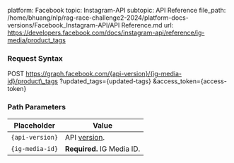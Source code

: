 platform: Facebook
topic: Instagram-API
subtopic: API Reference
file_path: /home/bhuang/nlp/rag-race-challenge2-2024/platform-docs-versions/Facebook_Instagram-API/API Reference.md
url: https://developers.facebook.com/docs/instagram-api/reference/ig-media/product_tags

### Request Syntax

POST https://graph.facebook.com/{api-version}/{ig-media-id}/product\_tags
  ?updated\_tags={updated-tags}
  &access\_token={access-token}

### Path Parameters

| Placeholder | Value |
| --- | --- |
| `{api-version}` | API [version](https://developers.facebook.com/docs/instagram-basic-display-api/overview#versions). |
| `{ig-media-id}` | **Required.** IG Media ID. |